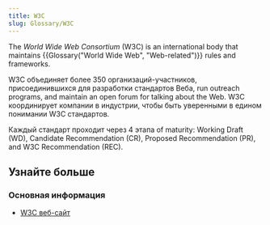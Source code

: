 ```yaml
---
title: W3C
slug: Glossary/W3C
---
```


The _World Wide Web Consortium_ (W3C) is an international body that maintains {{Glossary("World Wide Web", "Web-related")}} rules and frameworks.

W3C объединяет более 350 организаций-участников, присоединившихся для разработки стандартов Веба, run outreach programs, and maintain an open forum for talking about the Web. W3C координирует компании в индустрии, чтобы быть уверенными в едином понимании W3C стандартов.

Каждый стандарт проходит через 4 этапа of maturity: Working Draft (WD), Candidate Recommendation (CR), Proposed Recommendation (PR), and W3C Recommendation (REC).

## Узнайте больше

### Основная информация

- [W3C веб-сайт](http://www.w3.org/)
